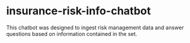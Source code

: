 # insurance-risk-info-chatbot
This chatbot was designed to ingest risk management data and answer questions based on information contained in the set.
